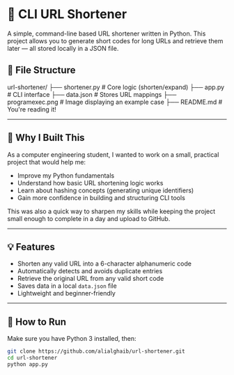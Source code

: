 # 🔗 CLI URL Shortener

A simple, command-line based URL shortener written in Python. This project allows you to generate short codes for long URLs and retrieve them later — all stored locally in a JSON file.

## 📁 File Structure

url-shortener/
├── shortener.py # Core logic (shorten/expand)
├── app.py # CLI interface
├── data.json # Stores URL mappings
├── programexec.png # Image displaying an example case
├── README.md # You're reading it!

---

## 🧠 Why I Built This

As a computer engineering student, I wanted to work on a small, practical project that would help me:

- Improve my Python fundamentals
- Understand how basic URL shortening logic works
- Learn about hashing concepts (generating unique identifiers)
- Gain more confidence in building and structuring CLI tools

This was also a quick way to sharpen my skills while keeping the project small enough to complete in a day and upload to GitHub.

---

## 💡 Features

- Shorten any valid URL into a 6-character alphanumeric code
- Automatically detects and avoids duplicate entries
- Retrieve the original URL from any valid short code
- Saves data in a local `data.json` file
- Lightweight and beginner-friendly

---

## 🚀 How to Run

Make sure you have Python 3 installed, then:

```bash
git clone https://github.com/alialghaib/url-shortener.git
cd url-shortener
python app.py
